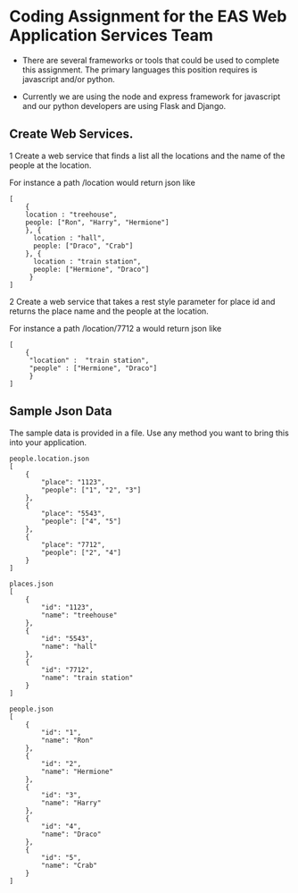 # Coding Assignment for the EAS Web Application Services Team

* There are several frameworks or tools that could be used to complete this assignment.
The primary languages this position requires is javascript and/or python.

* Currently we are using the node and express framework for javascript and our python developers are using Flask and Django.


## Create Web Services.
1 Create a web service that finds a list all the locations and the name of the people at the location.

For instance a path /location  would return json like

    [  
        {
        location : "treehouse",
        people: ["Ron", "Harry", "Hermione"]
        }, {
          location : "hall",
          people: ["Draco", "Crab"]
        }, {
          location : "train station",
          people: ["Hermione", "Draco"]
         }
    ]
  
2 Create a web service that takes a rest style parameter for place id and returns the place name and the
 people at the location.

For instance a path /location/7712  a would return json like

    [
        {
         "location" :  "train station",
         "people" : ["Hermione", "Draco"]
         }
    ]

## Sample Json Data
The sample data is provided in a file.  Use any method you want to bring this into your application.

    people.location.json
    [
        {
            "place": "1123",
            "people": ["1", "2", "3"]
        },
        {
            "place": "5543",
            "people": ["4", "5"]
        },
        {
            "place": "7712",
            "people": ["2", "4"]
        }
    ]

    places.json
    [
        {
            "id": "1123",
            "name": "treehouse"
        },
        {
            "id": "5543",
            "name": "hall"
        },
        {
            "id": "7712",
            "name": "train station"
        }
    ]

    people.json
    [
        {
            "id": "1",
            "name": "Ron"
        },
        {
            "id": "2",
            "name": "Hermione"
        },
        {
            "id": "3",
            "name": "Harry"
        },
        {
            "id": "4",
            "name": "Draco"
        },
        {
            "id": "5",
            "name": "Crab"
        }
    ]
